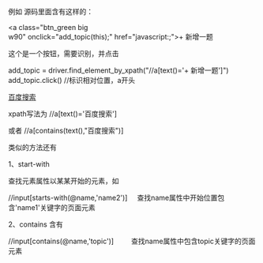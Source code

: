 例如 源码里面含有这样的：

<a class="btn_green big w90" onclick="add_topic(this);" href="javascript:;">+ 新增一题</a>

这个是一个按钮，需要识别，并点击




add_topic = driver.find_element_by_xpath("//a[text()='+ 新增一题']")
add_topic.click()
//标识相对位置，a开头


<a href="http://www.baidu.com">百度搜索</a>

xpath写法为 //a[text()='百度搜索'] 

或者 //a[contains(text(),"百度搜索")]


类似的方法还有 

1、start-with

查找元素属性以某某开始的元素，如


//input[starts-with(@name,'name2')]     查找name属性中开始位置包含'name1'关键字的页面元素

2、contains 含有

//input[contains(@name,'topic')]         查找name属性中包含topic关键字的页面元素
